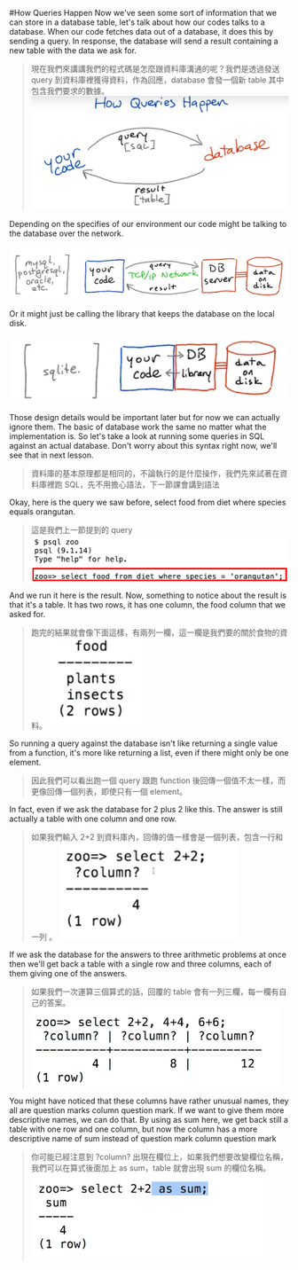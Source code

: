 #How Queries Happen
Now we've seen some sort of information that we can store in a database table, let's talk about how our codes talks to a database. When our code fetches data out of a database, it does this by sending a query. In response, the database will send a result containing a new table with the data we ask for.
>現在我們來講講我們的程式碼是怎麼跟資料庫溝通的呢？我們是透過發送 query 到資料庫裡獲得資料，作為回應，database 會發一個新 table 其中包含我們要求的數據。
![](/assets/howQueryHappen_1.png)

Depending on the specifies of our environment our code might be talking to the database over the network.

![](/assets/howQueriesHappen_1.png) 

Or it might just be calling the library that keeps the database on the local disk.

![](/assets/howQueriesHappen_2.png)

Those design details would be important later but for now we can actually ignore them. The basic of database work the same no matter what the implementation is. So let's take a look at running some queries in SQL against an actual database. Don't worry about this syntax right now, we'll see that in next lesson. 
>資料庫的基本原理都是相同的，不論執行的是什麼操作，我們先來試著在資料庫裡跑 SQL，先不用擔心語法，下一節課會講到語法

Okay, here is the query we saw before, select food from diet where species equals orangutan. 
>這是我們上一節提到的 query
![](/assets/howQueriesHappen_3.png)

And we run it here is the result. Now, something to notice about the result is that it's a table. It has two rows, it has one column, the food column that we asked for. 
>跑完的結果就會像下面這樣，有兩列一欄，這一欄是我們要的關於食物的資料。
![](/assets/howQueriesHappen_4.png)

So running a query against the database isn't like returning a single value from a function, it's more like returning a list, even if there might only be one element.
>因此我們可以看出跑一個 query 跟跑 function 後回傳一個值不太一樣，而更像回傳一個列表，即使只有一個 element。

In fact, even if we ask the database for 2 plus 2 like this. The answer is still actually a table with one column and one row. 
>如果我們輸入 2+2 到資料庫內，回傳的值一樣會是一個列表，包含一行和一列 。
![](/assets/howQueriesHappen_5.png)

If we ask the database for the answers to three arithmetic problems at once then we'll get back a table with a single row and three columns, each of them giving one of the answers. 
>如果我們一次運算三個算式的話，回覆的 table 會有一列三欄，每一欄有自己的答案。
![](/assets/howQueriesHappen_6.png)

You might have noticed that these columns have rather unusual names, they all are question marks column question mark. If we want to give them more descriptive names, we can do that. By using as sum here, we get back still a table with one row and one column, but now the column has a more descriptive name of sum instead of question mark column question mark
>你可能已經注意到 ?column? 出現在欄位上，如果我們想要改變欄位名稱，我們可以在算式後面加上 as sum，table 就會出現 sum 的欄位名稱。
![](/assets/howQueriesHappen_7.png)


